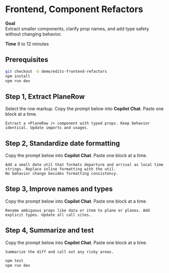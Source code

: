 # Frontend, Component Refactors

**Goal**  
Extract smaller components, clarify prop names, and add type safety without changing behavior.

**Time** 8 to 12 minutes

## Prerequisites
```bash
git checkout -b demo/edits-frontend-refactors
npm install
npm run dev
```

## Step 1, Extract PlaneRow
Select the row markup.
Copy the prompt below into **Copilot Chat**. Paste one block at a time.
```
Extract a <PlaneRow /> component with typed props. Keep behavior identical. Update imports and usages.
```

## Step 2, Standardize date formatting
Copy the prompt below into **Copilot Chat**. Paste one block at a time.
```
Add a small date util that formats departure and arrival as local time strings. Replace inline formatting with the util. 
No behavior change besides formatting consistency.
```

## Step 3, Improve names and types
Copy the prompt below into **Copilot Chat**. Paste one block at a time.
```
Rename ambiguous props like data or item to plane or planes. Add explicit types. Update all call sites.
```

## Step 4, Summarize and test
Copy the prompt below into **Copilot Chat**. Paste one block at a time.
```
Summarize the diff and call out any risky areas.
```
```bash
npm test
npm run dev
```
